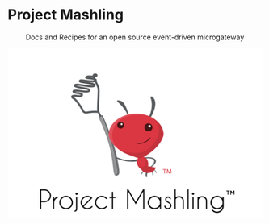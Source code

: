 # Project Mashling

<center>Docs and Recipes for an open source event-driven microgateway</center>

![](./introduction/images/mashling_WM_1.svg)
